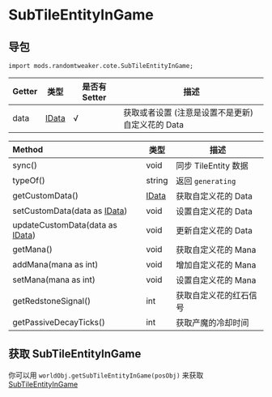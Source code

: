 # SubTileEntityInGame

## 导包

```zenscript
import mods.randomtweaker.cote.SubTileEntityInGame;
```

| Getter | 类型 | 是否有 Setter | 描述 |
| :----- | ---- | ------------ | ---- |
| data | [IData](https://docs.blamejared.com/1.12/en/Vanilla/Data/IData/) | √ | 获取或者设置 (注意是设置不是更新) 自定义花的 Data |

| Method | 类型 | 描述 |
| :----- | ---- | --- |
| sync() | void | 同步 TileEntity 数据 |
| typeOf() | string | 返回 `generating` |
| getCustomData() | [IData](https://docs.blamejared.com/1.12/en/Vanilla/Data/IData/) | 获取自定义花的 Data |
| setCustomData(data as [IData](https://docs.blamejared.com/1.12/en/Vanilla/Data/IData/)) | void | 设置自定义花的 Data |
| updateCustomData(data as [IData](https://docs.blamejared.com/1.12/en/Vanilla/Data/IData/)) | void | 更新自定义花的 Data |
| getMana() | void | 获取自定义花的 Mana |
| addMana(mana as int) | void | 增加自定义花的 Mana |
| setMana(mana as int) | void | 设置自定义花的 Mana |
| getRedstoneSignal() | int | 获取自定义花的红石信号 |
| getPassiveDecayTicks() | int | 获取产魔的冷却时间 |

## 获取 SubTileEntityInGame

你可以用 `worldObj.getSubTileEntityInGame(posObj)`
来获取 [SubTileEntityInGame](https://github.com/ikexing-cn/RandomTweaker/blob/master/wiki/zh_cn/modSupport/ContentTweaker/SubTileEntity/SubTileEntityInGame.md)